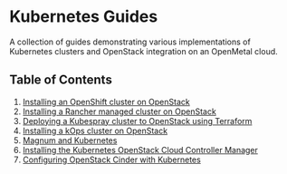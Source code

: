 # Kubernetes Guides

A collection of guides demonstrating various implementations of Kubernetes
clusters and OpenStack integration on an OpenMetal cloud.

## Table of Contents

1. [Installing an OpenShift cluster on OpenStack](./deployment/okd.md)
1. [Installing a Rancher managed cluster on OpenStack](./deployment/rancher.md)
1. [Deploying a Kubespray cluster to OpenStack using Terraform](./deployment/kubespray.md)
1. [Installing a kOps cluster on OpenStack](./deployment/kops.md)
1. [Magnum and Kubernetes](./deployment/magnum-and-kubernetes.md)
1. [Installing the Kubernetes OpenStack Cloud Controller Manager](./openstack-provider/openstack-cloud-controller-manager.md)
1. [Configuring OpenStack Cinder with Kubernetes](./openstack-provider/cinder.md)
